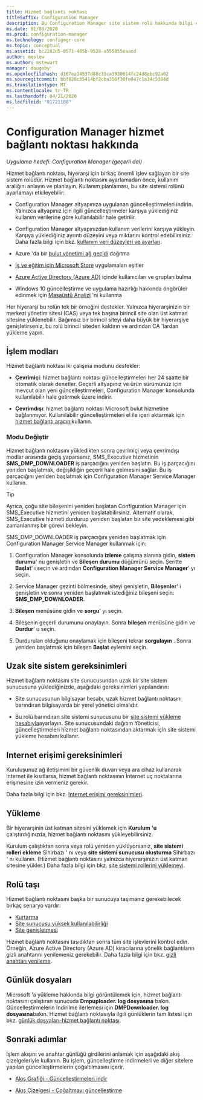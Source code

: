 ```yaml
---
title: Hizmet bağlantı noktası
titleSuffix: Configuration Manager
description: Bu Configuration Manager site sistem rolü hakkında bilgi edinin ve bunların kullanım aralığını anlayın ve planlayın.
ms.date: 01/08/2020
ms.prod: configuration-manager
ms.technology: configmgr-core
ms.topic: conceptual
ms.assetid: bc2282d5-0571-465b-9528-a555855eaacd
author: mestew
ms.author: mstewart
manager: dougeby
ms.openlocfilehash: d167ea14537d88c31ca3930614fc24d8ebc92a02
ms.sourcegitcommit: bbf820c35414bf2cba356f30fe047c1a34c5384d
ms.translationtype: MT
ms.contentlocale: tr-TR
ms.lasthandoff: 04/21/2020
ms.locfileid: "81721188"
---
```

# <a name="about-the-service-connection-point-in-configuration-manager"></a>Configuration Manager hizmet bağlantı noktası hakkında

*Uygulama hedefi: Configuration Manager (geçerli dal)*

Hizmet bağlantı noktası, hiyerarşi için birkaç önemli işlev sağlayan bir site sistem rolüdür. Hizmet bağlantı noktasını ayarlamadan önce, kullanım aralığını anlayın ve planlayın. Kullanım planlaması, bu site sistemi rolünü ayarlamayı etkileyebilir:

- Configuration Manager altyapınıza uygulanan güncelleştirmeleri indirin. Yalnızca altyapınız için ilgili güncelleştirmeler karşıya yüklediğiniz kullanım verilerine göre kullanılabilir hale getirilir.

- Configuration Manager altyapınızdan kullanım verilerini karşıya yükleyin. Karşıya yüklediğiniz ayrıntı düzeyini veya miktarını kontrol edebilirsiniz. Daha fazla bilgi için bkz. [kullanım veri düzeyleri ve ayarları](../install/setup-reference.md#bkmk_usage).

- Azure 'da bir [bulut yönetimi ağ geçidi](../../../clients/manage/cmg/plan-cloud-management-gateway.md) dağıtma

- [İş ve eğitim için Microsoft Store](../../../../apps/deploy-use/manage-apps-from-the-windows-store-for-business.md) uygulamaları eşitler

- [Azure Active Directory (Azure AD)](about-discovery-methods.md#azureaddisc) içinde kullanıcıları ve grupları bulma

- Windows 10 güncelleştirme ve uygulama hazırlığı hakkında öngörüler edinmek için [Masaüstü Analizi](../../../../desktop-analytics/overview.md) 'ni kullanma

Her hiyerarşi bu rolün tek bir örneğini destekler. Yalnızca hiyerarşinizin bir merkezi yönetim sitesi (CAS) veya tek başına birincil site olan üst katman sitesine yüklenebilir. Bağımsız bir birincil siteyi daha büyük bir hiyerarşiye genişletirseniz, bu rolü birincil siteden kaldırın ve ardından CA 'lardan yükleme yapın.

## <a name="modes-of-operation"></a><a name="bkmk_modes"></a>İşlem modları

Hizmet bağlantı noktası iki çalışma modunu destekler:

- **Çevrimiçi**: hizmet bağlantı noktası güncelleştirmeleri her 24 saatte bir otomatik olarak denetler. Geçerli altyapınız ve ürün sürümünüz için mevcut olan yeni güncelleştirmeleri, Configuration Manager konsolunda kullanılabilir hale getirmek üzere indirir.

- **Çevrimdışı**: hizmet bağlantı noktası Microsoft bulut hizmetine bağlanmıyor. Kullanılabilir güncelleştirmeleri el ile içeri aktarmak için [hizmet bağlantı aracını](../../manage/use-the-service-connection-tool.md)kullanın.

### <a name="change-mode"></a>Modu Değiştir

Hizmet bağlantı noktasını yükledikten sonra çevrimiçi veya çevrimdışı modlar arasında geçiş yaparsanız, SMS_Executive hizmetinin **SMS_DMP_DOWNLOADER** iş parçacığını yeniden başlatın. Bu iş parçacığını yeniden başlatmak, değişikliğin geçerli hale gelmesini sağlar. Bu iş parçacığını yeniden başlatmak için Configuration Manager Service Manager kullanın.

> [!TIP]
> Ayrıca, çoğu site bileşenini yeniden başlatan Configuration Manager için SMS_Executive hizmetini yeniden başlatabilirsiniz. Alternatif olarak, SMS_Executive hizmeti durdurup yeniden başlatan bir site yedeklemesi gibi zamanlanmış bir görevi bekleyin.

SMS_DMP_DOWNLOADER iş parçacığını yeniden başlatmak için Configuration Manager Service Manager kullanmak için:

1. Configuration Manager konsolunda **izleme** çalışma alanına gidin, **sistem durumu**' nu genişletin ve **Bileşen durumu** düğümünü seçin. Şeritte **Başlat**' ı seçin ve ardından **Configuration Manager Service Manager**' yı seçin.

1. Service Manager gezinti bölmesinde, siteyi genişletin, **Bileşenler**' i genişletin ve sonra yeniden başlatmak istediğiniz bileşeni seçin: **SMS_DMP_DOWNLOADER**.

1. **Bileşen** menüsüne gidin ve **sorgu**' yı seçin.

1. Bileşenin geçerli durumunu onaylayın. Sonra **bileşen** menüsüne gidin ve **Durdur**' u seçin.  

1. Durdurulan olduğunu onaylamak için bileşeni tekrar **sorgulayın** . Sonra yeniden başlatmak için bileşen **Başlat** eylemini seçin.

## <a name="remote-site-system-requirements"></a>Uzak site sistem gereksinimleri

Hizmet bağlantı noktasını site sunucusundan uzak bir site sistem sunucusuna yüklediğinizde, aşağıdaki gereksinimleri yapılandırın:

- Site sunucusunun bilgisayar hesabı, uzak hizmet bağlantı noktasını barındıran bilgisayarda bir yerel yönetici olmalıdır.

- Bu rolü barındıran site sistemi sunucusunu bir [site sistemi yükleme hesabıyla](../../../plan-design/hierarchy/accounts.md#site-system-installation-account)ayarlayın. Site sunucusundaki dağıtım Yöneticisi, güncelleştirmeleri hizmet bağlantı noktasından aktarmak için site sistemi yükleme hesabını kullanır.

## <a name="internet-access-requirements"></a><a name="bkmk_urls"></a>Internet erişimi gereksinimleri

Kuruluşunuz ağ iletişimini bir güvenlik duvarı veya ara cihaz kullanarak internet ile kısıtlarsa, hizmet bağlantı noktasının İnternet uç noktalarına erişmesine izin vermeniz gerekir.

Daha fazla bilgi için bkz. [Internet erişimi gereksinimleri](../../../plan-design/network/internet-endpoints.md#bkmk_scp).

## <a name="install"></a>Yükleme

Bir hiyerarşinin üst katman sitesini yüklemek için **Kurulum 'u** çalıştırdığınızda, hizmet bağlantı noktasını yükleyebilirsiniz.

Kurulum çalıştıktan sonra veya rolü yeniden yüklüyorsanız, **site sistemi rolleri ekleme** Sihirbazı ' nı veya **site sistemi sunucusu oluşturma** Sihirbazı ' nı kullanın. (Hizmet bağlantı noktasını yalnızca hiyerarşinizin üst katman sitesine yükler.) Daha fazla bilgi için bkz. [site sistemi rollerini yüklemeyi](install-site-system-roles.md).

## <a name="move-the-role"></a><a name="bkmk_move"></a>Rolü taşı

<!-- SCCMDocs#922 -->
Hizmet bağlantı noktasını başka bir sunucuya taşımanız gerekebilecek birkaç senaryo vardır:

- [Kurtarma](../../manage/recover-sites.md)
- [Site sunucusu yüksek kullanılabilirliği](site-server-high-availability.md)
- [Site genişletmesi](../install/use-the-setup-wizard-to-install-sites.md#bkmk_expand)

Hizmet bağlantı noktasını taşıdıktan sonra tüm site işlevlerini kontrol edin. Örneğin, Azure Active Directory (Azure AD) kiracılarına yönelik bağlantıların gizli anahtarını yenilemeniz gerekebilir. Daha fazla bilgi için bkz. [gizli anahtarı yenileme](azure-services-wizard.md#bkmk_renew).

## <a name="log-files"></a>Günlük dosyaları

Microsoft 'a yükleme hakkında bilgi görüntülemek için, hizmet bağlantı noktasını çalıştıran sunucuda **Dmpuploader. log dosyasına** bakın. Güncelleştirmelerin İndirilme ilerlemesi için **DMPDownloader. log dosyasına**bakın. Hizmet bağlantı noktasıyla ilgili günlüklerin tam listesi için bkz. [günlük dosyaları-hizmet bağlantı noktası](../../../plan-design/hierarchy/log-files.md#BKMK_WITLog).

## <a name="next-steps"></a>Sonraki adımlar

İşlem akışını ve anahtar günlüğü girdilerini anlamak için aşağıdaki akış çizelgeleriyle kullanın. Bu işlem, güncelleştirme indirmeleri ve diğer sitelere yapılan güncelleştirmelerin çoğaltılmasını içerir.

- [Akış Grafiği - Güncelleştirmeleri indir](../../manage/download-updates-flowchart.md)

- [Akış Çizelgesi - Çoğaltmayı güncelleştirme](../../manage/update-replication-flowchart.md)
